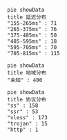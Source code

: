 
```mermaid
pie showData
title 延迟分布
"155-265ms" : 71
"265-375ms" : 76
"375-485ms" : 50
"485-595ms" : 18
"595-705ms" : 70
"705-815ms" : 115
```
```mermaid
pie showData
title 地域分布
"未知" : 400
```
```mermaid
pie showData
title 协议分布
"ss" : 158
"ssr" : 53
"vless" : 173
"trojan" : 15
"http" : 1
```